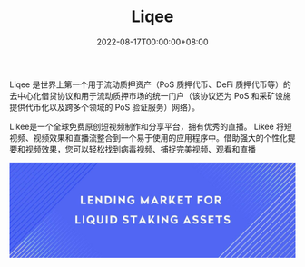 ﻿---
title: "Liqee"
description: "用于质押收益代币的借贷协议和用于流动质押市场的统一门户。"
date: 2022-08-17T00:00:00+08:00
lastmod: 2022-08-17T00:00:00+08:00
draft: false
authors: ["boogArno"]
featuredImage: "liqee-dapp-defi-ethereum-logo-166x166_6f6bec2faee7bb626b7b027b727f6a6c.png"
tags: ["DeFi","Liqee"]
categories: ["nfts"]
nfts: ["DeFi"]
blockchain: "ETH"
website: "https://liqee.io/"
twitter: "https://twitter.com/liqeeio"
discord: "https://discord.gg/KxYhYPs8"
telegram: "https://t.me/liqee"
github: ""
youtube: "https://www.youtube.com/channel/UCqiHlh0vVzQipmCQsSpjgmw"
twitch: ""
facebook: ""
instagram: ""
reddit: ""
medium: "https://liqee.medium.com/"
steam: ""
gitbook: ""
googleplay: ""
appstore: ""
status: "Live"
weight: 
lightgallery: true
toc: true
pinned: false
recommend: false
recommend1: fals
---

Liqee 是世界上第一个用于流动质押资产（PoS 质押代币、DeFi 质押代币等）的去中心化借贷协议和用于流动质押市场的统一门户（该协议还为 PoS 和采矿设施提供代币化以及跨多个领域的 PoS 验证服务）网络）。

Likee是一个全球免费原创短视频制作和分享平台，拥有优秀的直播。 Likee 将短视频、视频效果和直播流整合到一个易于使用的应用程序中。借助强大的个性化提要和视频效果，您可以轻松找到病毒视频、捕捉完美视频、观看和直播

![1500x500](1500x500.jpg)